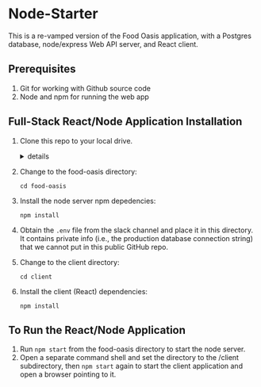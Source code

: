 # Node-Starter

This is a re-vamped version of the Food Oasis application, with a
Postgres database, node/express Web API server, and React client.

## Prerequisites

1.  Git for working with Github source code
2.  Node and npm for running the web app

## Full-Stack React/Node Application Installation

1. Clone this repo to your local drive.

   <details><summary>details</summary><p>

   1. Start a terminal app, such as Terminal on OSX or the Git Bash shell on Windows.
   1. Create a src directory in the user's home directory and go in it
      ```
      cd && mkdir src && cd src
      ```
   1. Clone the repository
      ```
      git clone https://github.com/hackforla/food-oasis
      ```

    </p></details>

1. Change to the food-oasis directory:
   ```
   cd food-oasis
   ```
1. Install the node server npm depedencies:
   ```
   npm install
   ```
1. Obtain the `.env` file from the slack channel and place it in this directory. It contains private info (i.e., the production database connection string) that we cannot put in this public GitHub repo.
1. Change to the client directory:
   ```
   cd client
   ```
1. Install the client (React) dependencies:
   ```
   npm install
   ```

## To Run the React/Node Application

1.  Run `npm start` from the food-oasis directory to start the node server.
1.  Open a separate command shell and set the directory to the /client subdirectory, then `npm start` again to start the client application and open a browser pointing to it.
